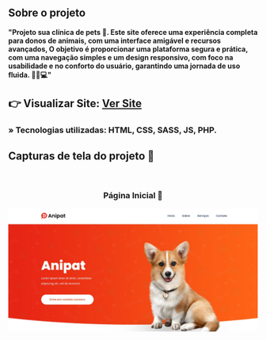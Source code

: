 <h2>Sobre o projeto</h2>

<p><b>"Projeto sua clínica de pets 🐾. Este site oferece uma experiência completa para donos de animais, com uma interface amigável e recursos avançados, O objetivo é proporcionar uma plataforma segura e prática, com uma navegação simples e um design responsivo, com foco na usabilidade e no conforto do usuário, garantindo uma jornada de uso fluida. 🐶🐱💻"</b></p>

## 👉 Visualizar Site: <a href='https://anipat-tan.vercel.app/'>Ver Site</a>

### » Tecnologias utilizadas: HTML, CSS, SASS, JS, PHP.

##

<h2>Capturas de tela do projeto 📸</h2>
<br>
<h3 align='center'>Página Inicial 🏡</h3>

<div align='center'>
  <a href="#" target="_blank">
    <img src='./img/capa.jpg'/>
  </a>
</div>

